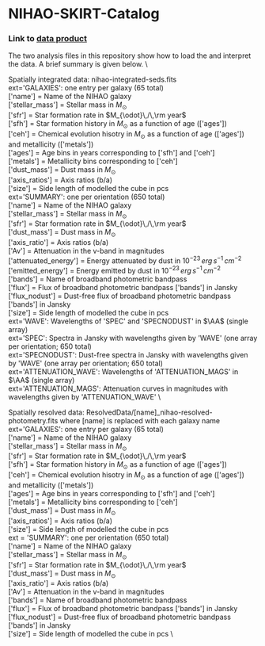 # NIHAO-SKIRT-Catalog

### Link to [data product](https://drive.google.com/drive/folders/1eDouinsNBrEwPaQjvM7gVHa8kFe1rNGs?usp=share_link)

The two analysis files in this repository show how to load the and interpret the data. A brief summary is given below. \\

Spatially integrated data: nihao-integrated-seds.fits \
  ext='GALAXIES': one entry per galaxy (65 total) \
    ['name'] = Name of the NIHAO galaxy \
    ['stellar_mass'] = Stellar mass in $M_{\odot}$ \
    ['sfr'] = Star formation rate in $M_{\odot}\,/\,\rm year$ \
    ['sfh'] = Star formation history in $M_{\odot}$ as a function of age (['ages']) \
    ['ceh'] = Chemical evolution hisotry in $M_{\odot}$ as a function of age (['ages']) and metallicity (['metals']) \
    ['ages'] = Age bins in years corresponding to ['sfh'] and ['ceh'] \
    ['metals'] = Metallicity bins corresponding to ['ceh'] \
    ['dust_mass'] = Dust mass in $M_{\odot}$ \
    ['axis_ratios'] = Axis ratios (b/a) \
    ['size'] = Side length of modelled the cube in pcs \
  ext='SUMMARY': one per orientation (650 total) \
    ['name'] = Name of the NIHAO galaxy \
    ['stellar_mass'] = Stellar mass in $M_{\odot}$ \
    ['sfr'] = Star formation rate in $M_{\odot}\,/\,\rm year$ \
    ['dust_mass'] = Dust mass in $M_{\odot}$ \
    ['axis_ratio'] = Axis ratios (b/a) \
    ['Av'] = Attenuation in the v-band in magnitudes \
    ['attenuated_energy'] = Energy attenuated by dust in $10^{-23}\,erg\,s^{-1}\,cm^{-2}$ \
    ['emitted_energy'] = Energy emitted by dust in $10^{-23}\,erg\,s^{-1}\,cm^{-2}$ \
    ['bands'] = Name of broadband photometric bandpass  \
    ['flux'] = Flux of broadband photometric bandpass ['bands'] in Jansky \
    ['flux_nodust'] = Dust-free flux of broadband photometric bandpass ['bands'] in Jansky \
    ['size'] = Side length of modelled the cube in pcs \
ext='WAVE': Wavelengths of 'SPEC' and 'SPECNODUST' in $\AA$ (single array) \
ext='SPEC': Spectra in Jansky with wavelengths given by 'WAVE' (one array per orientation; 650 total) \
ext='SPECNODUST': Dust-free spectra in Jansky with wavelengths given by 'WAVE' (one array per orientation; 650 total) \
ext='ATTENUATION_WAVE': Wavelengths of 'ATTENUATION_MAGS' in $\AA$ (single array) \
ext='ATTENUATION_MAGS': Attenuation curves in magnitudes with wavelengths given by 'ATTENUATION_WAVE' \\
    
Spatially resolved data: ResolvedData/[name]_nihao-resolved-photometry.fits where [name] is replaced with each galaxy name \
  ext='GALAXIES': one entry per galaxy (65 total) \
    ['name'] = Name of the NIHAO galaxy \
    ['stellar_mass'] = Stellar mass in $M_{\odot}$ \
    ['sfr'] = Star formation rate in $M_{\odot}\,/\,\rm year$ \
    ['sfh'] = Star formation history in $M_{\odot}$ as a function of age (['ages']) \
    ['ceh'] = Chemical evolution hisotry in $M_{\odot}$ as a function of age (['ages']) and metallicity (['metals']) \
    ['ages'] = Age bins in years corresponding to ['sfh'] and ['ceh'] \
    ['metals'] = Metallicity bins corresponding to ['ceh'] \
    ['dust_mass'] = Dust mass in $M_{\odot}$ \
    ['axis_ratios'] = Axis ratios (b/a) \
    ['size'] = Side length of modelled the cube in pcs \
  ext = 'SUMMARY': one per orientation (650 total) \
    ['name'] = Name of the NIHAO galaxy \
    ['stellar_mass'] = Stellar mass in $M_{\odot}$ \
    ['sfr'] = Star formation rate in $M_{\odot}\,/\,\rm year$ \
    ['dust_mass'] = Dust mass in $M_{\odot}$ \
    ['axis_ratio'] = Axis ratios (b/a) \
    ['Av'] = Attenuation in the v-band in magnitudes \
    ['bands'] = Name of broadband photometric bandpass  \
    ['flux'] = Flux of broadband photometric bandpass ['bands'] in Jansky \
    ['flux_nodust'] = Dust-free flux of broadband photometric bandpass ['bands'] in Jansky \
    ['size'] = Side length of modelled the cube in pcs \
    
    
